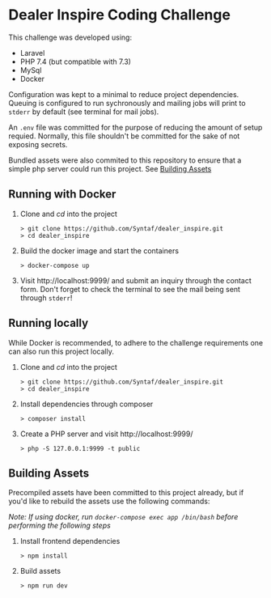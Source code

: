 # Dealer Inspire Coding Challenge

This challenge was developed using:
- Laravel
- PHP 7.4 (but compatible with 7.3)
- MySql
- Docker

Configuration was kept to a minimal to reduce project dependencies. Queuing is configured to run sychronously and mailing jobs will print to `stderr` by default (see terminal for mail jobs).

An `.env` file was committed for the purpose of reducing the amount of setup requied. Normally, this file shouldn't be committed for the sake of not exposing secrets.

Bundled assets were also commited to this repository to ensure that a simple php server could run this project. See [Building Assets](##Building-Assets)

## Running with Docker 

1. Clone and _cd_ into the project
   ```
   > git clone https://github.com/Syntaf/dealer_inspire.git
   > cd dealer_inspire
   ```

2. Build the docker image and start the containers
   ```
   > docker-compose up
   ```

3. Visit http://localhost:9999/ and submit an inquiry through the contact form. Don't forget to check the terminal to see the mail being sent through `stderr`!

## Running locally

While Docker is recommended, to adhere to the challenge requirements one can also run this project locally.

1. Clone and _cd_ into the project
   ```
   > git clone https://github.com/Syntaf/dealer_inspire.git
   > cd dealer_inspire
   ```

2. Install dependencies through composer
   ```
   > composer install
   ```

3. Create a PHP server and visit http://localhost:9999/
   ```
   > php -S 127.0.0.1:9999 -t public
   ```

## Building Assets

Precompiled assets have been committed to this project already, but if you'd like to rebuild the assets use the following commands:

_Note: If using docker, run `docker-compose exec app /bin/bash` before performing the following steps_

1. Install frontend dependencies
   ```
   > npm install
   ```

2. Build assets
   ```
   > npm run dev
   ```
